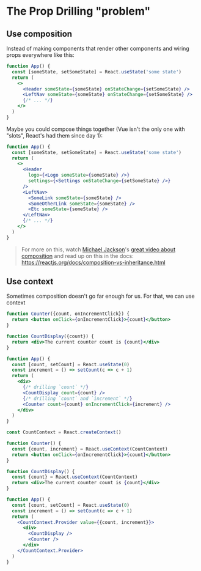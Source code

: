 # The Prop Drilling "problem"

## Use composition

Instead of making components that render other components and wiring props
everywhere like this:

```jsx
function App() {
  const [someState, setSomeState] = React.useState('some state')
  return (
    <>
      <Header someState={someState} onStateChange={setSomeState} />
      <LeftNav someState={someState} onStateChange={setSomeState} />
      {/* ... */}
    </>
  )
}
```

Maybe you could compose things together (Vue isn't the only one with "slots",
React's had them since day 1):

```jsx
function App() {
  const [someState, setSomeState] = React.useState('some state')
  return (
    <>
      <Header
        logo={<Logo someState={someState} />}
        settings={<Settings onStateChange={setSomeState} />}
      />
      <LeftNav>
        <SomeLink someState={someState} />
        <SomeOtherLink someState={someState} />
        <Etc someState={someState} />
      </LeftNav>
      {/* ... */}
    </>
  )
}
```

> For more on this, watch [Michael Jackson](https://twitter.com/mjackson)'s
> [great video about composition](https://www.youtube.com/watch?v=3XaXKiXtNjw)
> and read up on this in the docs:
> https://reactjs.org/docs/composition-vs-inheritance.html

## Use context

Sometimes composition doesn't go far enough for us. For that, we can use context

```jsx
function Counter({count, onIncrementClick}) {
  return <button onClick={onIncrementClick}>{count}</button>
}

function CountDisplay({count}) {
  return <div>The current counter count is {count}</div>
}

function App() {
  const [count, setCount] = React.useState(0)
  const increment = () => setCount(c => c + 1)
  return (
    <div>
      {/* drilling `count` */}
      <CountDisplay count={count} />
      {/* drilling `count` and `increment` */}
      <Counter count={count} onIncrementClick={increment} />
    </div>
  )
}
```

<!--





































SOLUTION is down here...

just in case I forget or mess something up in the talk...









-->

```jsx
const CountContext = React.createContext()

function Counter() {
  const {count, increment} = React.useContext(CountContext)
  return <button onClick={onIncrementClick}>{count}</button>
}

function CountDisplay() {
  const {count} = React.useContext(CountContext)
  return <div>The current counter count is {count}</div>
}

function App() {
  const [count, setCount] = React.useState(0)
  const increment = () => setCount(c => c + 1)
  return (
    <CountContext.Provider value={{count, increment}}>
      <div>
        <CountDisplay />
        <Counter />
      </div>
    </CountContext.Provider>
  )
}
```
